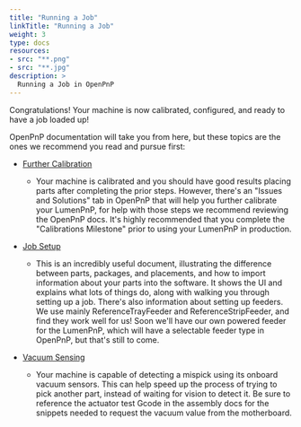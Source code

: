 ```yaml
---
title: "Running a Job"
linkTitle: "Running a Job"
weight: 3
type: docs
resources:
- src: "**.png"
- src: "**.jpg"
description: >
  Running a Job in OpenPnP
---
```


Congratulations! Your machine is now calibrated, configured, and ready to have a job loaded up!

OpenPnP documentation will take you from here, but these topics are the ones we recommend you read and pursue first:

* [Further Calibration](https://github.com/openpnp/openpnp/wiki/Issues-and-Solutions)
  * Your machine is calibrated and you should have good results placing parts after completing the prior steps. However, there's an "Issues and Solutions" tab in OpenPnP that will help you further calibrate your LumenPnP, for help with those steps we recommend reviewing the OpenPnP docs. It's highly recommended that you complete the "Calibrations Milestone" prior to using your LumenPnP in production.

* [Job Setup](https://github.com/openpnp/openpnp/wiki/User-Manual#job-setup)
  * This is an incredibly useful document, illustrating the difference between parts, packages, and placements, and how to import information about your parts into the software. It shows the UI and explains what lots of things do, along with walking you through setting up a job. There's also information about setting up feeders. We use mainly ReferenceTrayFeeder and ReferenceStripFeeder, and find they work well for us! Soon we'll have our own powered feeder for the LumenPnP, which will have a selectable feeder type in OpenPnP, but that's still to come.

* [Vacuum Sensing](https://github.com/openpnp/openpnp/wiki/Setup-and-Calibration%3A-Vacuum-Sensing)
  * Your machine is capable of detecting a mispick using its onboard vacuum sensors. This can help speed up the process of trying to pick another part, instead of waiting for vision to detect it. Be sure to reference the actuator test Gcode in the assembly docs for the snippets needed to request the vacuum value from the motherboard.

